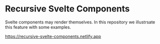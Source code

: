 # Recursive Svelte Components

Svelte components may render themselves. In this repository we illustrsate this feature with some examples.

<https://recursive-svelte-components.netlify.app>
